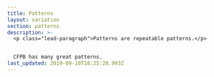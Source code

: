 ```yaml
---
title: Patterns
layout: variation
section: patterns
description: >-
  <p class="lead-paragraph">Patterns are repeatable patterns.</p>


  CFPB has many great patterns.
last_updated: 2019-09-10T18:25:28.993Z
---
```

